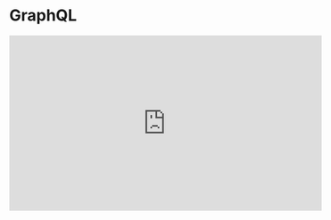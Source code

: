 # GraphQL

<iframe width="560" height="315" src="https://www.youtube.com/embed/ed8SzALpx1Q?si=10tfWcsLaix1JH8P" title="YouTube video player" frameborder="0" allow="accelerometer; autoplay; clipboard-write; encrypted-media; gyroscope; picture-in-picture; web-share" allowfullscreen></iframe>

